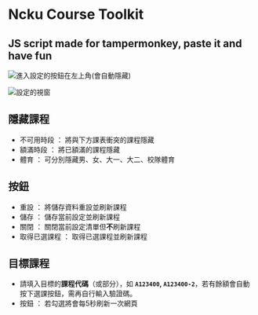 # Ncku Course Toolkit
## JS script made for tampermonkey, paste it and have fun

![進入設定的按鈕在左上角(會自動隱藏)](https://ibb.co/m9nTq0m)

![設定的視窗](https://ibb.co/pd3KVXt)

## 隱藏課程 
* 不可用時段 ： 將與下方課表衝突的課程隱藏
* 額滿時段 ： 將已額滿的課程隱藏
* 體育 ： 可分別隱藏男、女、大一、大二、校隊體育

## 按鈕
* 重設 ： 將儲存資料重設並刷新課程
* 儲存 ： 儲存當前設定並刷新課程
* 關閉 ： 關閉當前設定清單但**不**刷新課程
* 取得已選課程 ： 取得已選課程並刷新課程

## 目標課程
* 請填入目標的**課程代碼**（或部分），如 **`A123400`, `A123400-2`**，若有餘額會自動按下選課按鈕，需再自行輸入驗證碼。
* 按鈕 ： 若勾選將會每5秒刷新一次網頁


